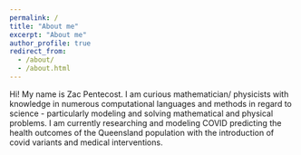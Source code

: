 ```yaml
---
permalink: /
title: "About me"
excerpt: "About me"
author_profile: true
redirect_from: 
  - /about/
  - /about.html
---
```


Hi! My name is Zac Pentecost. I am curious mathematician/ physicists with knowledge in numerous computational languages
and methods in regard to science - particularly modeling and solving mathematical and physical problems. I am currently researching and modeling COVID predicting the health outcomes of the Queensland population with the introduction of
covid variants and medical interventions. 




<!-- Since October 2021, I am a PhD student with the Clinical Brain Network and Brain Modelling groups at QIMR Berghofer. I am researching how activity in the brain can be described with physics-based models, with aims of describing pathology and treatments with non-invasive stimulation techniques. 

Previous to this, I completed my Bachelor of Advanced Science degree at the University of Queensland where I undertook a wide variety of research projects in laser physics, machine learning, critical phenomena and neuroscience. 

I have been tutoring a variety of subjects at the University of Queensland since 2019. This includes practical laboratories and coding along with more traditional mathematics and physics classes. My approach is to deliver the content with passion and inspire students to engage with their studies.

An example of my current work on cortical eigenmodes is below: 
<img src='/images/eigenmodes_method.gif'> <br/><br/> -->